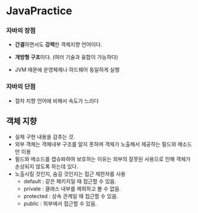 # JavaPractice


### 자바의 장점
- **간결**하면서도 **강력**한 객체지향 언어이다.

- **개방형 구조**이다. (여러 기술과 융합이 가능하다)

- JVM 때문에 운영체제나 하드웨어 동일하게 실행

### 자바의 단점
- 절차 지향 언어에 비해서 속도가 느리다

## 객체 지향

- 실제 구현 내용을 감추는 것.
- 외부 객체는 객체내부 구조를 알지 못하며 객체가 노출해서 제공하는 필드와 메소드만 이용
- 필드와 메소드를 캡슈롸하여 보호하는 이유는 외부의 잘못된 사용으로 인해 객체가 손상되지 않도록 하는데 있다.
- 노출시킬 것인지, 숨길 것인지는 접근 제한자를 사용
    - default : 같은 패키지일 때 접근할 수 있음.
    - private : 클래스 내부를 제외하고 볼 수 없음.
    - protected : 상속 관계일 때 접근할 수 있음.
    - public : 외부에서 접근할 수 있음.
